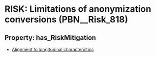 # RISK: __Limitations of anonymization conversions__ (PBN__Risk_818)

## Property: has_RiskMitigation

* [Alignment to longitudinal characteristics](PBN__RiskMitigation_1124)

